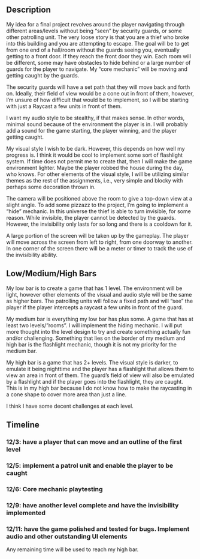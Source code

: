 ## Description
My idea for a final project revolves around the player navigating through different areas/levels without being “seen” by security guards, or some other patrolling unit. The very loose story is that you are a thief who broke into this building and you are attempting to escape. The goal will be to get from one end of a hall/room without the guards seeing you, eventually getting to a front door. If they reach the front door they win. Each room will be different, some may have obstacles to hide behind or a large number of guards for the player to navigate. My “core mechanic” will be moving and getting caught by the guards.

The security guards will have a set path that they will move back and forth on. Ideally, their field of view would be a cone out in front of them, however, I’m unsure of how difficult that would be to implement, so I will be starting with just a Raycast a few units in front of them.

I want my audio style to be stealthy, if that makes sense. In other words, minimal sound because of the environment the player is in. I will probably add a sound for the game starting, the player winning, and the player getting caught.

My visual style I wish to be dark. However, this depends on how well my progress is. I think it would be cool to implement some sort of flashlight system. If time does not permit me to create that, then I will make the game environment lighter. Maybe the player robbed the house during the day, who knows. For other elements of the visual style, I will be utilizing similar themes as the rest of the assignments, i.e., very simple and blocky with perhaps some decoration thrown in. 

The camera will be positioned above the room to give a top-down view at a slight angle. To add some pizzazz to the project, I’m going to implement a “hide” mechanic. In this universe the thief is able to turn invisible, for some reason. While invisible, the player cannot be detected by the guards. However, the invisibility only lasts for so long and there is a cooldown for it. 

A large portion of the screen will be taken up by the gameplay. The player will move across the screen from left to right, from one doorway to another. In one corner of the screen there will be a meter or timer to track the use of the invisibility ability.

## Low/Medium/High Bars
My low bar is to create a game that has 1 level. The environment will be light, however other elements of the visual and audio style will be the same as higher bars. The patrolling units will follow a fixed path and will “see” the player if the player intercepts a raycast a few units in front of the guard.

My medium bar is everything my low bar has plus some. A game that has at least two levels/”rooms”. I will implement the hiding mechanic. I will put more thought into the level design to try and create something actually fun and/or challenging. Something that lies on the border of my medium and high bar is the flashlight mechanic, though it is not my priority for the medium bar.

My high bar is a game that has 2+ levels. The visual style is darker, to emulate it being nighttime and the player has a flashlight that allows them to view an area in front of them. The guard’s field of view will also be emulated by a flashlight and if the player goes into the flashlight, they are caught. This is in my high bar because I do not know how to make the raycasting in a cone shape to cover more area than just a line. 

I think I have some decent challenges at each level.

## Timeline
### 12/3: have a player that can move and an outline of the first level
### 12/5: implement a patrol unit and enable the player to be caught
### 12/6: Core mechanic playtesting
### 12/9: have another level complete and have the invisibility implemented
### 12/11: have the game polished and tested for bugs. Implement audio and other outstanding UI elements

Any remaining time will be used to reach my high bar.
